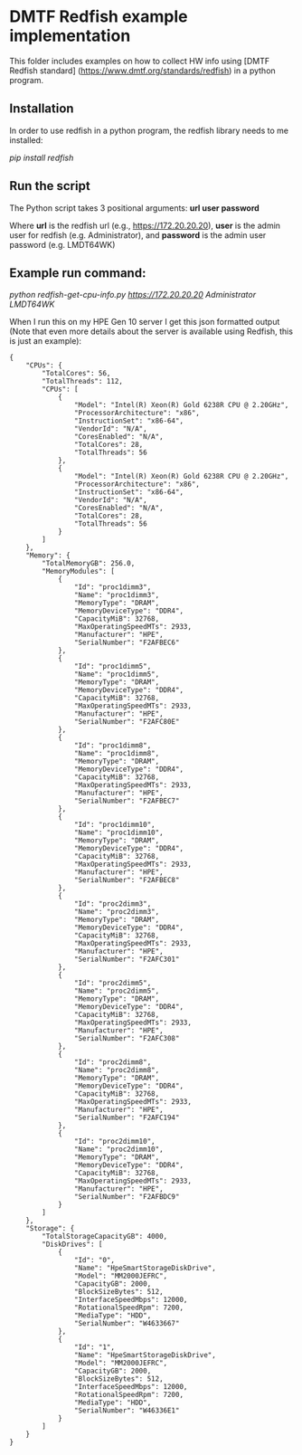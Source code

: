 # DMTF Redfish example implementation
This folder includes examples on how to collect HW info using [DMTF Redfish standard] (https://www.dmtf.org/standards/redfish) in a python program.

## Installation
In order to use redfish in a python program, the redfish library needs to me installed:

_pip install redfish_

## Run the script
The Python script takes 3 positional arguments:
__url user password__

Where __url__ is the redfish url (e.g., https://172.20.20.20), __user__ is the admin user for redfish (e.g. Administrator), and __password__ is the admin user password (e.g. LMDT64WK)

## Example run command:
_python redfish-get-cpu-info.py https://172.20.20.20 Administrator LMDT64WK_

When I run this on my HPE Gen 10 server I get this json formatted output (Note that even more details about the server is available using Redfish, this is just an example):
```
{
    "CPUs": {
        "TotalCores": 56,
        "TotalThreads": 112,
        "CPUs": [
            {
                "Model": "Intel(R) Xeon(R) Gold 6238R CPU @ 2.20GHz",
                "ProcessorArchitecture": "x86",
                "InstructionSet": "x86-64",
                "VendorId": "N/A",
                "CoresEnabled": "N/A",
                "TotalCores": 28,
                "TotalThreads": 56
            },
            {
                "Model": "Intel(R) Xeon(R) Gold 6238R CPU @ 2.20GHz",
                "ProcessorArchitecture": "x86",
                "InstructionSet": "x86-64",
                "VendorId": "N/A",
                "CoresEnabled": "N/A",
                "TotalCores": 28,
                "TotalThreads": 56
            }
        ]
    },
    "Memory": {
        "TotalMemoryGB": 256.0,
        "MemoryModules": [
            {
                "Id": "proc1dimm3",
                "Name": "proc1dimm3",
                "MemoryType": "DRAM",
                "MemoryDeviceType": "DDR4",
                "CapacityMiB": 32768,
                "MaxOperatingSpeedMTs": 2933,
                "Manufacturer": "HPE",
                "SerialNumber": "F2AFBEC6"
            },
            {
                "Id": "proc1dimm5",
                "Name": "proc1dimm5",
                "MemoryType": "DRAM",
                "MemoryDeviceType": "DDR4",
                "CapacityMiB": 32768,
                "MaxOperatingSpeedMTs": 2933,
                "Manufacturer": "HPE",
                "SerialNumber": "F2AFC80E"
            },
            {
                "Id": "proc1dimm8",
                "Name": "proc1dimm8",
                "MemoryType": "DRAM",
                "MemoryDeviceType": "DDR4",
                "CapacityMiB": 32768,
                "MaxOperatingSpeedMTs": 2933,
                "Manufacturer": "HPE",
                "SerialNumber": "F2AFBEC7"
            },
            {
                "Id": "proc1dimm10",
                "Name": "proc1dimm10",
                "MemoryType": "DRAM",
                "MemoryDeviceType": "DDR4",
                "CapacityMiB": 32768,
                "MaxOperatingSpeedMTs": 2933,
                "Manufacturer": "HPE",
                "SerialNumber": "F2AFBEC8"
            },
            {
                "Id": "proc2dimm3",
                "Name": "proc2dimm3",
                "MemoryType": "DRAM",
                "MemoryDeviceType": "DDR4",
                "CapacityMiB": 32768,
                "MaxOperatingSpeedMTs": 2933,
                "Manufacturer": "HPE",
                "SerialNumber": "F2AFC301"
            },
            {
                "Id": "proc2dimm5",
                "Name": "proc2dimm5",
                "MemoryType": "DRAM",
                "MemoryDeviceType": "DDR4",
                "CapacityMiB": 32768,
                "MaxOperatingSpeedMTs": 2933,
                "Manufacturer": "HPE",
                "SerialNumber": "F2AFC308"
            },
            {
                "Id": "proc2dimm8",
                "Name": "proc2dimm8",
                "MemoryType": "DRAM",
                "MemoryDeviceType": "DDR4",
                "CapacityMiB": 32768,
                "MaxOperatingSpeedMTs": 2933,
                "Manufacturer": "HPE",
                "SerialNumber": "F2AFC194"
            },
            {
                "Id": "proc2dimm10",
                "Name": "proc2dimm10",
                "MemoryType": "DRAM",
                "MemoryDeviceType": "DDR4",
                "CapacityMiB": 32768,
                "MaxOperatingSpeedMTs": 2933,
                "Manufacturer": "HPE",
                "SerialNumber": "F2AFBDC9"
            }
        ]
    },
    "Storage": {
        "TotalStorageCapacityGB": 4000,
        "DiskDrives": [
            {
                "Id": "0",
                "Name": "HpeSmartStorageDiskDrive",
                "Model": "MM2000JEFRC",
                "CapacityGB": 2000,
                "BlockSizeBytes": 512,
                "InterfaceSpeedMbps": 12000,
                "RotationalSpeedRpm": 7200,
                "MediaType": "HDD",
                "SerialNumber": "W4633667"
            },
            {
                "Id": "1",
                "Name": "HpeSmartStorageDiskDrive",
                "Model": "MM2000JEFRC",
                "CapacityGB": 2000,
                "BlockSizeBytes": 512,
                "InterfaceSpeedMbps": 12000,
                "RotationalSpeedRpm": 7200,
                "MediaType": "HDD",
                "SerialNumber": "W46336E1"
            }
        ]
    }
}
```
